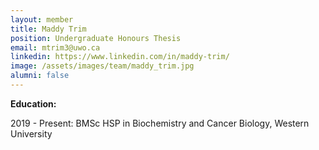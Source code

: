 ```yaml
---
layout: member
title: Maddy Trim
position: Undergraduate Honours Thesis
email: mtrim3@uwo.ca
linkedin: https://www.linkedin.com/in/maddy-trim/
image: /assets/images/team/maddy_trim.jpg
alumni: false
---
```



<p style="text-align: justify;"><strong>Education:</strong></p>
<p>
2019 - Present: BMSc HSP in Biochemistry and Cancer Biology, Western University <br>
</p>